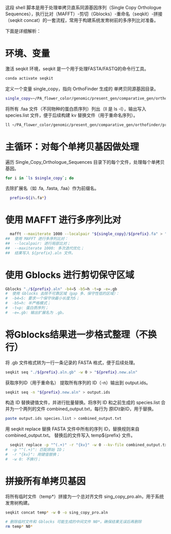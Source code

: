这段 shell 脚本是用于处理单拷贝直系同源基因序列（Single Copy Orthologue Sequences），执行比对（MAFFT）-剪切（Gblocks）-重命名（seqkit）-拼接（seqkit concat）的一套流程，常用于构建系统发育树前的多序列比对准备。

下面是详细解析：
# 环境、变量

激活 seqkit 环境，seqkit 是一个用于处理FASTA/FASTQ的命令行工具。
```sh
conda activate seqkit
```
定义一个变量 single_copy，指向 OrthoFinder 生成的 单拷贝同源基因目录。
```sh
single_copy=~/PA_flower_color/genomic/present_gen/comparative_gen/orthofinder/primary_transcripts/OrthoFinder/Results_Feb09/Single_Copy_Orthologue_Sequences
```
将所有 .faa 文件（不同物种的蛋白质序列）列出（ll 是 ls -l），输出写入 species.list 文件，便于后续构建 kv 替换文件（用于重命名序列）。
```sh
ll ~/PA_flower_color/genomic/present_gen/comparative_gen/orthofinder/primary_transcripts/*.faa > species.list
```
# 主循环：对每个单拷贝基因做处理
遍历 Single_Copy_Orthologue_Sequences 目录下的每个文件，处理每个单拷贝基因。
```sh
for i in `ls $single_copy`; do
```
去除扩展名（如 .fa, .fasta, .faa）作为前缀名。
```sh
  prefix=${i%.fa*}
```
# 使用 MAFFT 进行多序列比对
```sh
  mafft --maxiterate 1000 --localpair "${single_copy}/${prefix}.fa" > "./${prefix}.aln"
##  使用 MAFFT 进行多序列比对：
##  --localpair: 进行局部比对；
##  --maxiterate 1000: 多次迭代优化；
##  结果写入 ${prefix}.aln 文件。
```
# 使用 Gblocks 进行剪切保守区域
```sh
Gblocks "./${prefix}.aln" -b4=5 -b5=h -t=p -e=.gb
#  使用 Gblocks 去除不可靠区域（gap 多、保守性低的区域）：
#  -b4=5: 要求一个保守块最小长度为5；
#  -b5=h: 半严格模式；
#  -t=p: 蛋白质序列；
#  -e=.gb: 输出扩展名为 .gb。
```
# 将Gblocks结果进一步格式整理（不换行）
将 .gb 文件格式转为一行一条记录的 FASTA 格式，便于后续处理。
```sh
seqkit seq "./${prefix}.aln.gb" -w 0 > "${prefix}.new.aln"
```
获取序列ID（用于重命名）
提取所有序列的 ID（-n）输出到 output.ids。
```sh
seqkit seq -n "${prefix}.new.aln" > output.ids
```
构造 ID 替换键值文件，并进行批量替换。将序列 ID 和之前生成的 species.list 合并为一个两列的文件 combined_output.txt，每行为 原ID\t新ID，用于替换。
```sh
paste output.ids species.list > combined_output.txt
```
用 seqkit replace 替换 FASTA 文件中所有的序列 ID，替换规则来自 combined_output.txt。
替换后的文件写入 temp${prefix} 文件。
```sh
  seqkit replace -p "^(.+)" -r "{kv}" -w 0 --kv-file combined_output.txt "${prefix}.new.aln" > temp${prefix}
#  -p "^(.+)": 匹配原始 ID；
#  -r "{kv}": 用键值替换；
#  -w 0: 不换行；
```
# 拼接所有单拷贝基因
将所有临时文件（temp*）拼接为一个总对齐文件 sing_copy_pro.aln，用于系统发育树构建。
```sh
seqkit concat temp* -w 0 -o sing_copy_pro.aln

# 删除临时文件和 Gblocks 可能生成的中间文件 N0*。确保结果无误后再删除
rm temp* N0*
```
